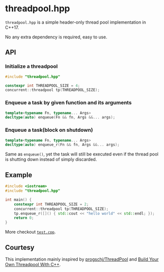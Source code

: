 # threadpool.hpp

`threadpool.hpp` is a simple header-only thread pool implementation in C++17.

No any extra dependency is required, easy to use.

## API

### Initialize a threadpool

```c++
#include "threadpool.hpp"

constexpr int THREADPOOL_SIZE = 4;
concurrent::threadpool tp(THREADPOOL_SIZE);
```

### Enqueue a task by given function and its arguments

```c++
template<typename Fn, typename... Args>
decltype(auto) enqueue(Fn && fn, Args &&... args);
```

### Enqueue a task(block on shutdown)

```c++
template<typename Fn, typename... Args>
decltype(auto) enqueue_r(Fn && fn, Args &&... args);
```

Same as `enqueue()`, yet the task will still be executed even if the thread pool is shutting down instead of simply discarded.

## Example

```c++
#include <iostream>
#include "threadpool.hpp"

int main() {
    constexpr int THREADPOOL_SIZE = 2;
    concurrent::threadpool tp(THREADPOOL_SIZE);
    tp.enqueue_r([]() { std::cout << "hello world" << std::endl; });
    return 0;
}
```

More checkout [`test.cpp`](test.cpp).

## Courtesy

This implementation mainly inspired by [progschj/ThreadPool](https://github.com/progschj/ThreadPool) and [Build Your Own Threadpool With C++](https://kingsamchen.github.io/2018/05/30/build-your-own-thread-pool-with-cpp/).

